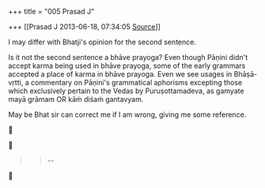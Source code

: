 +++
title = "005 Prasad J"

+++
[[Prasad J	2013-06-18, 07:34:05 [Source](https://groups.google.com/g/samskrita/c/hdLuaNOBNpo)]]



I may differ with Bhatji's opinion for the second sentence.  

  
Is it not the second sentence a bhāve prayoga? Even though Pāṇini didn't accept karma being used in bhāve prayoga, some of the early grammars accepted a place of karma in bhāve prayoga. Even we see usages in Bhāṣā-vṛtti, a commentary on Pāṇini's grammatical aphorisms excepting those which exclusively pertain to the Vedas by Puruṣottamadeva, as gamyate mayā grāmam OR kāṁ diśaṁ gantavyam.  
  
May be Bhat sir can correct me if I am wrong, giving me some reference.  

  
  





> 
> > 
> > --  
> > 
> > 



